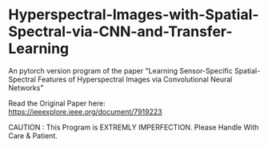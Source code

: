 # Hyperspectral-Images-with-Spatial-Spectral-via-CNN-and-Transfer-Learning
An pytorch version program of the paper "Learning Sensor-Specific Spatial-Spectral Features of Hyperspectral Images via Convolutional Neural Networks"

Read the Original Paper here: https://ieeexplore.ieee.org/document/7919223

CAUTION : This Program is EXTREMLY IMPERFECTION. Please Handle With Care & Patient.
